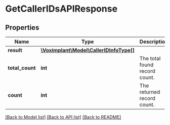 # GetCallerIDsAPIResponse

## Properties
Name | Type | Description | Notes
------------ | ------------- | ------------- | -------------
**result** | [**\Voximplant\Model\CallerIDInfoType[]**](CallerIDInfoType.md) |  | [optional] 
**total_count** | **int** | The total found record count. | [optional] 
**count** | **int** | The returned record count. | [optional] 

[[Back to Model list]](../README.md#documentation-for-models) [[Back to API list]](../README.md#documentation-for-api-endpoints) [[Back to README]](../README.md)


